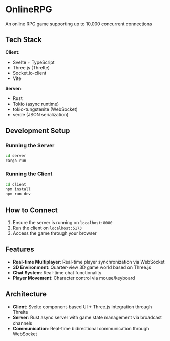 # OnlineRPG

An online RPG game supporting up to 10,000 concurrent connections

## Tech Stack

**Client:**
- Svelte + TypeScript
- Three.js (Threlte)
- Socket.io-client
- Vite

**Server:**
- Rust
- Tokio (async runtime)
- tokio-tungstenite (WebSocket)
- serde (JSON serialization)

## Development Setup

### Running the Server
```bash
cd server
cargo run
```

### Running the Client
```bash
cd client
npm install
npm run dev
```

## How to Connect

1. Ensure the server is running on `localhost:8080`
2. Run the client on `localhost:5173`
3. Access the game through your browser

## Features

- **Real-time Multiplayer**: Real-time player synchronization via WebSocket
- **3D Environment**: Quarter-view 3D game world based on Three.js
- **Chat System**: Real-time chat functionality
- **Player Movement**: Character control via mouse/keyboard

## Architecture

- **Client**: Svelte component-based UI + Three.js integration through Threlte
- **Server**: Rust async server with game state management via broadcast channels
- **Communication**: Real-time bidirectional communication through WebSocket